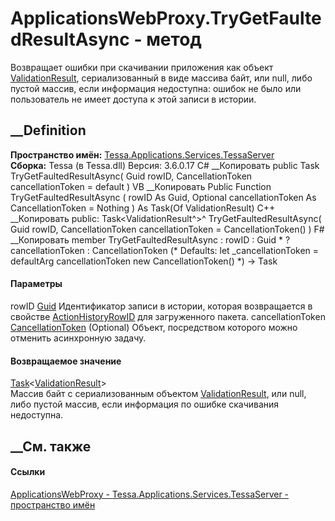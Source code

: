 # ApplicationsWebProxy.TryGetFaultedResultAsync - метод
Возвращает ошибки при скачивании приложения как объект
[ValidationResult](T_Tessa_Platform_Validation_ValidationResult.htm),
сериализованный в виде массива байт, или null, либо пустой массив, если
информация недоступна: ошибок не было или пользователь не имеет доступа к этой
записи в истории.
## __Definition
 **Пространство имён:**
[Tessa.Applications.Services.TessaServer](N_Tessa_Applications_Services_TessaServer.htm)  
 **Сборка:** Tessa (в Tessa.dll) Версия: 3.6.0.17
C# __Копировать
     public Task<ValidationResult> TryGetFaultedResultAsync(
    	Guid rowID,
    	CancellationToken cancellationToken = default
    )
VB __Копировать
     Public Function TryGetFaultedResultAsync ( 
    	rowID As Guid,
    	Optional cancellationToken As CancellationToken = Nothing
    ) As Task(Of ValidationResult)
C++ __Копировать
     public:
    Task<ValidationResult^>^ TryGetFaultedResultAsync(
    	Guid rowID, 
    	CancellationToken cancellationToken = CancellationToken()
    )
F# __Копировать
     member TryGetFaultedResultAsync : 
            rowID : Guid * 
            ?cancellationToken : CancellationToken 
    (* Defaults:
            let _cancellationToken = defaultArg cancellationToken new CancellationToken()
    *)
    -> Task<ValidationResult> 
#### Параметры
rowID [Guid](https://learn.microsoft.com/dotnet/api/system.guid)
     Идентификатор записи в истории, которая возвращается в свойстве [ActionHistoryRowID](P_Tessa_Applications_Package_ApplicationPackage_ActionHistoryRowID.htm) для загруженного пакета. 
cancellationToken
[CancellationToken](https://learn.microsoft.com/dotnet/api/system.threading.cancellationtoken)
(Optional)
    Объект, посредством которого можно отменить асинхронную задачу.
#### Возвращаемое значение
[Task](https://learn.microsoft.com/dotnet/api/system.threading.tasks.task-1)<[ValidationResult](T_Tessa_Platform_Validation_ValidationResult.htm)>  
Массив байт с сериализованным объектом
[ValidationResult](T_Tessa_Platform_Validation_ValidationResult.htm), или
null, либо пустой массив, если информация по ошибке скачивания недоступна.
## __См. также
#### Ссылки
[ApplicationsWebProxy -
](T_Tessa_Applications_Services_TessaServer_ApplicationsWebProxy.htm)
[Tessa.Applications.Services.TessaServer - пространство
имён](N_Tessa_Applications_Services_TessaServer.htm)
